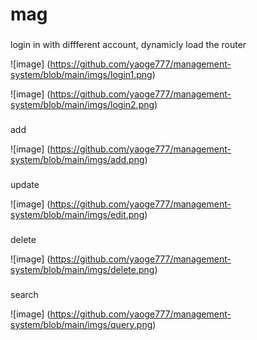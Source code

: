 # mag

###
login in with diffferent account, dynamicly load the router

![image] (https://github.com/yaoge777/management-system/blob/main/imgs/login1.png)

![image] (https://github.com/yaoge777/management-system/blob/main/imgs/login2.png)

###
add

![image] (https://github.com/yaoge777/management-system/blob/main/imgs/add.png)

###
update

![image] (https://github.com/yaoge777/management-system/blob/main/imgs/edit.png)


###
delete

![image] (https://github.com/yaoge777/management-system/blob/main/imgs/delete.png)

###
search

![image] (https://github.com/yaoge777/management-system/blob/main/imgs/query.png)



